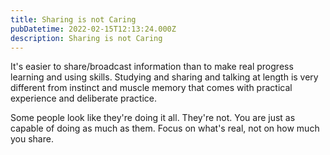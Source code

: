 ```yaml
---
title: Sharing is not Caring
pubDatetime: 2022-02-15T12:13:24.000Z
description: Sharing is not Caring
---
```


It's easier to share/broadcast information than to make real progress learning
and using skills. Studying and sharing and talking at length is very different
from instinct and muscle memory that comes with practical experience and
deliberate practice.

Some people look like they're doing it all. They're not. You are just as capable
of doing as much as them. Focus on what's real, not on how much you share.
